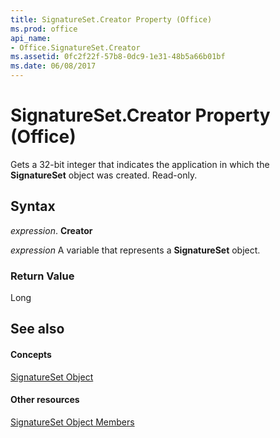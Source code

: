 ```yaml
---
title: SignatureSet.Creator Property (Office)
ms.prod: office
api_name:
- Office.SignatureSet.Creator
ms.assetid: 0fc2f22f-57b8-0dc9-1e31-48b5a66b01bf
ms.date: 06/08/2017
---
```



# SignatureSet.Creator Property (Office)

Gets a 32-bit integer that indicates the application in which the **SignatureSet** object was created. Read-only.


## Syntax

 _expression_. **Creator**

 _expression_ A variable that represents a **SignatureSet** object.


### Return Value

Long


## See also


#### Concepts


[SignatureSet Object](signatureset-object-office.md)
#### Other resources


[SignatureSet Object Members](signatureset-members-office.md)


